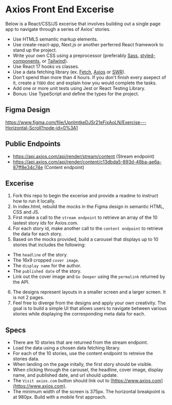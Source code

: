 # Axios Front End Excerise

Below is a React/CSS/JS excerise that involves building out a single page app to navigate through a series of Axios' stories.
- Use HTML5 semantic markup elements.
- Use create-react-app, Next.js or another perferred React framework to stand up the project.
- Write your own CSS using a preprocessor (preferably [Sass](https://sass-lang.com), [styled-components](https://styled-components.com), or [Tailwind](https://tailwindcss.com)).
- Use React 17 hooks vs classes.
- Use a data fetching library (ex. [Fetch](https://github.com/matthew-andrews/isomorphic-fetch), [Axios](https://github.com/axios/axios) or [SWR](https://github.com/vercel/swr)).
- Don't spend than more than 4 hours. If you don't finish every asepect of it, create a `TODO` doc and explain how you would complete the tasks.
- Add one or more unit tests using Jest or React Testing Library.
- Bonus: Use TypeScript and define the types for the project.

## Figma Design
https://www.figma.com/file/UpnImtkeDJSr21eFjxAoLN/Exercise---Horizontal-Scroll?node-id=0%3A1

## Public Endpoints
- https://api.axios.com/api/render/stream/content (Stream endpoint)
- https://api.axios.com/api/render/content/c13dbda5-893d-46ba-ae6a-87ff8e34c74e (Content endpoint)

## Excerise
1. Fork this repo to begin the excerise and provide a readme to instruct how to run it locally.
2. In index.html, rebuild the mocks in the Figma design in semantic HTML, CSS and JS.
3. First make a call to the `stream endpoint` to retrieve an array of the 10 lastest story ids for Axios.com.
4. For each story id, make another call to the `content endpoint` to retrieve the data for each story.
5. Based on the mocks provided, build a carousel that displays up to 10 stories that includes the following:
- The `headline` of the story.
- The 16x9 cropped `cover image`.
- The `display name` for the author.
- The `published date` of the story.
- Link out the cover image and `Go Deeper` using the `permalink` returned by the API.
6. The designs represent layouts in a smaller screen and a larger screen. It is not 2 pages. 
7. Feel free to diverge from the designs and apply your own creativity. The goal is to build a simple UI that allows users to navigate between various stories while displaying the corresponding meta data for each.

## Specs
- There are 10 stories that are returned from the stream endpoint.
- Load the data using a chosen data fetching library.
- For each of the 10 stories, use the content endpoint to retreive the stories data.
- When landing on the page initally, the first story should be visible.
- When clicking through the carousel, the headline, cover image, display name, and published date, and url should update.
- The `Visit axios.com` button should link out to [https://www.axios.com](https://www.axios.com).
- The minimum width of the screen is 375px. The horizontal breakpoint is at 980px. Build with a mobile first approach.
